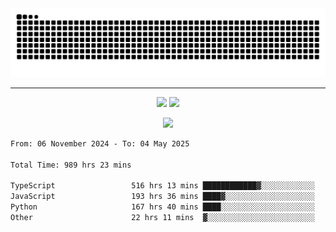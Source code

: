 <div align="center">
  <picture>
      <source
    media="(prefers-color-scheme: dark)"
      srcset="https://raw.githubusercontent.com/platane/snk/output/github-contribution-grid-snake-dark.svg"
      />
    <source
      media="(prefers-color-scheme: light)"
      srcset="https://raw.githubusercontent.com/xct007/xct007/output/github-contribution-grid-snake.svg"
      />
    <img
      alt="Snake"
      src="https://raw.githubusercontent.com/xct007/xct007/output/github-contribution-grid-snake.svg"
      />
  </picture>

</div>

___
<p align="center">
  <img src="https://readme-stats-blush-eta.vercel.app/api/top-langs/?username=xct007&layout=compact" />
  <img src="https://readme-stats-blush-eta.vercel.app/api?username=xct007&show_icons=true&theme=transparent&hide_title=true&include_all_commits=true" />
</p>

<p align="center">
  <img src="https://github-profile-trophy.vercel.app/?username=xct007&no-bg=true&rank=S,SS,SSS,A,AA,AAA,UNKNOWN,SECRET&row=3&title=-Followers,-Stars&margin-w=15&margin-h=15&column=2" />
</p>
<!--START_SECTION:waka-->

```txt
From: 06 November 2024 - To: 04 May 2025

Total Time: 989 hrs 23 mins

TypeScript                 516 hrs 13 mins ████████████▓░░░░░░░░░░░░   51.03 %
JavaScript                 193 hrs 36 mins ████▓░░░░░░░░░░░░░░░░░░░░   19.14 %
Python                     167 hrs 40 mins ████░░░░░░░░░░░░░░░░░░░░░   16.58 %
Other                      22 hrs 11 mins  ▓░░░░░░░░░░░░░░░░░░░░░░░░   02.19 %
```

<!--END_SECTION:waka-->
